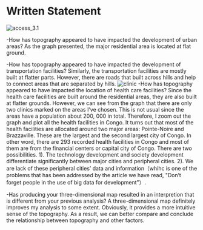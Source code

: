 # Written Statement

![access_3.1](https://xingyu-wang02.github.io/RStudio/pictures/access3.png)

-How has topography appeared to have impacted the development of urban areas?
As the graph presented, the major residential area is located at flat ground. 

-How has topography appeared to have impacted the development of transportation facilities?
Similarly, the transportation facilities are mostly built at flatter parts. However, there are roads that built across hills and help to connect areas that are separated by hills. 
![clinic](https://xingyu-wang02.github.io/RStudio/pictures/clinic.png)
-How has topography appeared to have impacted the location of health care facilities?
Since the health care facilities are built around the residential areas, they are also built at flatter grounds. However, we can see from the graph that there are only two clinics marked on the areas I’ve chosen. This is not usual since the areas have a population about 200, 000 in total. Therefore, I zoom out the graph and plot all the health facilities in Congo. It turns out that most of the health facilities are allocated around two major areas: Pointe-Noire and Brazzaville. These are the largest and the second largest city of Congo. In other word, there are 293 recorded health facilities in Congo and most of them are from the financial centers or capital city of Congo. There are two possibilities. 1). The technology development and society development differentiate significantly between major cities and peripheral cities. 2). We are lack of these peripheral cities’ data and information（whihc is one of the problems that has been addressed by the article we have read, "Don’t forget people in the use of big data for development"）. 

-Has producing your three-dimensional map resulted in an interpretion that is different from your previous analysis?
A three-dimensional map definitely improves my analysis to some extent. Obviously, it provides a more intuitive sense of the topography. As a result, we can better compare and conclude the relationship between topography and other factors. 
